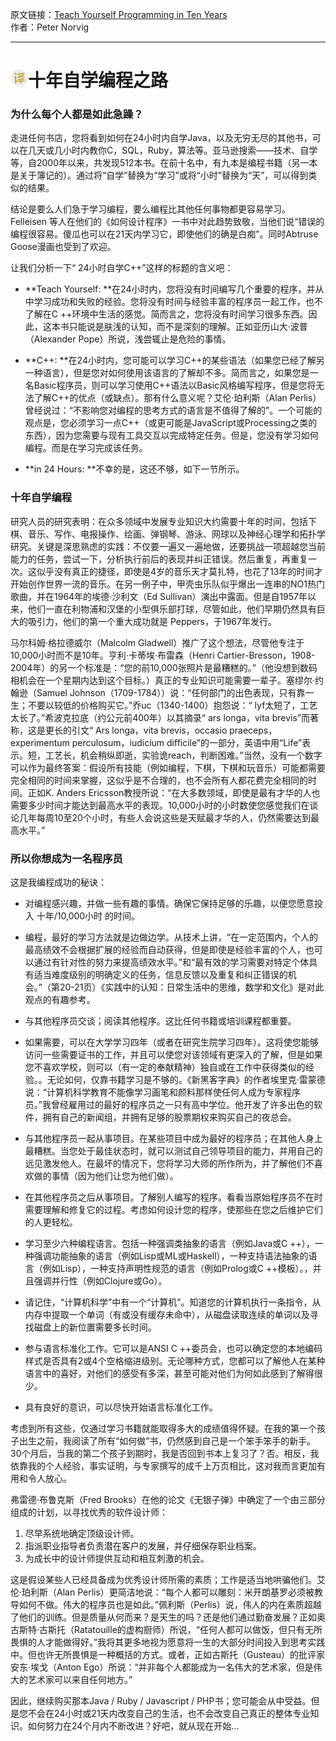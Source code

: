 原文链接：[Teach Yourself Programming in Ten Years](https://itnext.io/using-the-dom-like-a-pro-163a6c552eba "十年自学编程之路") <br/>
作者：Peter Norvig <br/>

------------------------------------------------------------------------------------------------

# <img src="https://github.com/jimwong666/FEstart/blob/master/translatedArticles/images/publicFile/icon_teranlation.png" alt="译文">十年自学编程之路

### 为什么每个人都是如此急躁？

走进任何书店，您将看到如何在24小时内自学Java，以及无穷无尽的其他书，可以在几天或几小时内教你C，SQL，Ruby，算法等。亚马逊搜索——技术、自学等，自2000年以来，共发现512本书。在前十名中，有九本是编程书籍（另一本是关于簿记的）。通过将“自学”替换为“学习”或将“小时”替换为“天”，可以得到类似的结果。

结论是要么人们急于学习编程，要么编程比其他任何事物都更容易学习。Felleisen 等人在他们的《如何设计程序》一书中对此趋势致敬，当他们说“错误的编程很容易。傻瓜也可以在21天内学习它，即使他们的确是白痴”。同时Abtruse Goose漫画也受到了欢迎。

让我们分析一下“ 24小时自学C++”这样的标题的含义吧：

* **Teach Yourself: **在24小时内，您将没有时间编写几个重要的程序，并从中学习成功和失败的经验。您将没有时间与经验丰富的程序员一起工作，也不了解在C ++环境中生活的感觉。简而言之，您将没有时间学习很多东西。因此，这本书只能说是肤浅的认知，而不是深刻的理解。正如亚历山大·波普（Alexander Pope）所说，浅尝辄止是危险的事情。

* **C++: **在24小时内，您可能可以学习C++的某些语法（如果您已经了解另一种语言），但是您对如何使用该语言的了解却不多。简而言之，如果您是一名Basic程序员，则可以学习使用C++语法以Basic风格编写程序，但是您将无法了解C++的优点（或缺点）。那有什么意义呢？艾伦·珀利斯（Alan Perlis）曾经说过：“不影响您对编程的思考方式的语言是不值得了解的”。一个可能的观点是，您必须学习一点C++（或更可能是JavaScript或Processing之类的东西），因为您需要与现有工具交互以完成特定任务。但是，您没有学习如何编程。而是在学习完成该任务。

* **in 24 Hours: **不幸的是，这还不够，如下一节所示。

### 十年自学编程

研究人员的研究表明：在众多领域中发展专业知识大约需要十年的时间，包括下棋、音乐、写作、电报操作、绘画、弹钢琴、游泳、网球以及神经心理学和拓扑学研究。关键是深思熟虑的实践：不仅要一遍又一遍地做，还要挑战一项超越您当前能力的任务，尝试一下，分析执行前后的表现并纠正错误。然后重复，再重复一次。这似乎没有真正的捷径，即使是4岁的音乐天才莫扎特，也花了13年的时间才开始创作世界一流的音乐。在另一例子中，甲壳虫乐队似乎爆出一连串的NO1热门歌曲，并在1964年的埃德·沙利文（Ed Sullivan）演出中露面。但是自1957年以来，他们一直在利物浦和汉堡的小型俱乐部打球，尽管如此，他们早期仍然具有巨大的吸引力，他们的第一个重大成功就是 Peppers，于1967年发行。

马尔科姆·格拉德威尔（Malcolm Gladwell）推广了这个想法，尽管他专注于10,000小时而不是10年。亨利·卡蒂埃·布雷森（Henri Cartier-Bresson，1908-2004年）的另一个标准是：“您的前10,000张照片是最糟糕的。”（他没想到数码相机会在一个星期内达到这个目标。）真正的专业知识可能需要一辈子。塞缪尔·约翰逊（Samuel Johnson（1709-1784））说：“任何部门的出色表现，只有靠一生；不要以较低的价格购买它。”乔uc（1340-1400）抱怨说：“ lyf太短了，工艺太长了。”希波克拉底（约公元前400年）以其摘录“ ars longa，vita brevis”而著称，这是更长的引文“ Ars longa，vita brevis，occasio praeceps，experimentum perculosum，iudicium difficile”的一部分，英语中用“Life”表示。短，工艺长，机会稍纵即逝，实验诡reach，判断困难。”当然，没有一个数字可以作为最终答案：假设所有技能（例如编程，下棋，下棋和玩音乐）可能都需要完全相同的时间来掌握，这似乎是不合理的，也不会所有人都花费完全相同的时间。正如K. Anders Ericsson教授所说：“在大多数领域，即使是最有才华的人也需要多少时间才能达到最高水平的表现。10,000小时的小时数使您感觉我们在谈论几年每周10至20个小时，有些人会说这些是天赋最才华的人，仍然需要达到最高水平。”

### 所以你想成为一名程序员

这是我编程成功的秘诀：

* 对编程感兴趣，并做一些有趣的事情。确保它保持足够的乐趣，以便您愿意投入 十年/10,000小时 的时间。

* 编程，最好的学习方法就是边做边学。从技术上讲，“在一定范围内，个人的最高绩效不会根据扩展的经验而自动获得，但是即使是经验丰富的个人，也可以通过有针对性的努力来提高绩效水平。”和“最有效的学习需要对特定个体具有适当难度级别的明确定义的任务，信息反馈以及重复和纠正错误的机会。”（第20-21页）《实践中的认知：日常生活中的思维，数学和文化》是对此观点的有趣参考。

* 与其他程序员交谈；阅读其他程序。这比任何书籍或培训课程都重要。

* 如果需要，可以在大学学习四年（或者在研究生院学习四年）。这将使您能够访问一些需要证书的工作，并且可以使您对该领域有更深入的了解，但是如果您不喜欢学校，则可以（有一定的奉献精神）独自或在工作中获得类似的经验。。无论如何，仅靠书籍学习是不够的。《新黑客字典》的作者埃里克·雷蒙德说：“计算机科学教育不能像学习画笔和颜料那样使任何人成为专家程序员。”我曾经雇用过的最好的程序员之一只有高中学位。他开发了许多出色的软件，拥有自己的新闻组，并拥有足够的股票期权来购买自己的夜总会。

* 与其他程序员一起从事项目。在某些项目中成为最好的程序员；在其他人身上最糟糕。当您处于最佳状态时，就可以测试自己领导项目的能力，并用自己的远见激发他人。在最坏的情况下，您将学习大师的所作所为，并了解他们不喜欢做的事情（因为他们让您为他们做）。

* 在其他程序员之后从事项目。了解别人编写的程序。看看当原始程序员不在时需要理解和修复它的过程。考虑如何设计您的程序，使那些在您之后维护它们的人更轻松。

* 学习至少六种编程语言。包括一种强调类抽象的语言（例如Java或C ++），一种强调功能抽象的语言（例如Lisp或ML或Haskell），一种支持语法抽象的语言（例如Lisp），一种支持声明性规范的语言（例如Prolog或C ++模板）。，并且强调并行性（例如Clojure或Go）。

* 请记住，“计算机科学”中有一个“计算机”。知道您的计算机执行一条指令，从内存中提取一个单词（有或没有缓存未命中），从磁盘读取连续的单词以及寻找磁盘上的新位置需要多长时间。

* 参与语言标准化工作。它可以是ANSI C ++委员会，也可以确定您的本地编码样式是否具有2或4个空格缩进级别。无论哪种方式，您都可以了解他人在某种语言中的喜好，对他们的感受有多深，甚至可能对他们为何如此感到了解得很少。

* 具有良好的意识，可以尽快开始语言标准化工作。

考虑到所有这些，仅通过学习书籍就能取得多大的成绩值得怀疑。在我的第一个孩子出生之前，我阅读了所有“如何做”书，仍然感到自己是一个笨手笨手的新手。30个月后，当我的第二个孩子到期时，我是否回到书本上复习了？否。相反，我依靠我的个人经验，事实证明，与专家撰写的成千上万页相比，这对我而言更加有用和令人放心。

弗雷德·布鲁克斯（Fred Brooks）在他的论文《无银子弹》中确定了一个由三部分组成的计划，以寻找优秀的软件设计师：

1. 尽早系统地确定顶级设计师。
2. 指派职业指导者负责潜在客户的发展，并仔细保存职业档案。
3. 为成长中的设计师提供互动和相互刺激的机会。

这是假设某些人已经具备成为优秀设计师所需的素质；工作是适当地哄骗他们。艾伦·珀利斯（Alan Perlis）更简洁地说：“每个人都可以雕刻：米开朗基罗必须被教导如何不做。伟大的程序员也是如此。”佩利斯（Perlis）说，伟人的内在素质超越了他们的训练。但是质量从何而来？是天生的吗？还是他们通过勤奋发展？正如奥古斯特·古斯托（Ratatouille的虚构厨师）所说，“任何人都可以做饭，但只有无所畏惧的人才能做得好。”我将其更多地视为愿意将一生的大部分时间投入到思考实践中。但也许无所畏惧是一种概括的方式。或者，正如古斯托（Gusteau）的批评家安东·埃戈（Anton Ego）所说：“并非每个人都能成为一名伟大的艺术家，但是伟大的艺术家可以来自任何地方。”

因此，继续购买那本Java / Ruby / Javascript / PHP书；您可能会从中受益。但是您不会在24小时或21天内改变自己的生活，也不会改变自己真正的整体专业知识。如何努力在24个月内不断改进？好吧，就从现在开始...
